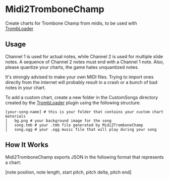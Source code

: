 # Midi2TromboneChamp
Create charts for Trombone Champ from midis, to be used with [TrombLoader](https://github.com/NyxTheShield/TrombLoader)

## Usage
Channel 1 is used for actual notes, while Channel 2 is used for multiple slide notes.
A sequence of Channel 2 notes must end with a Channel 1 note. Also, please quantize your charts, the game hates unquantized notes.

It's strongly advised to make your own MIDI files. Trying to import ones directly from the internet will probably result in a crash or a bunch of bad notes in your chart.

To add a custom chart, create a new folder in the CustomSongs directory created by the [TrombLoader](https://github.com/NyxTheShield/TrombLoader) plugin using the following structure:

```
[your-song-name] # this is your folder that contains your custom chart materials
│   bg.png # your background image for the song
│   song.tmb # your .tmb file generated by Midi2TromboneChamp
│   song.ogg # your .ogg music file that will play during your song
```

## How It Works
Midi2TromboneChamp exports JSON in the following format that represents a chart:

[note position, note length, start pitch, pitch delta, pitch end]
